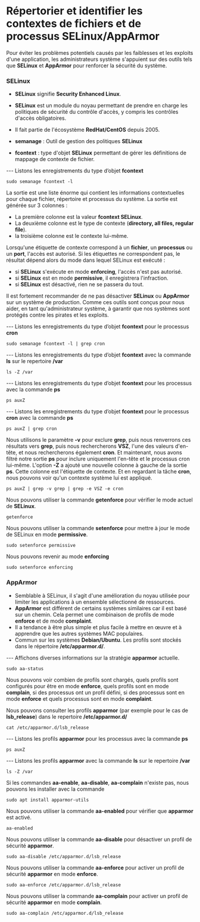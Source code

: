 # Répertorier et identifier les contextes de fichiers et de processus SELinux/AppArmor

Pour éviter les problèmes potentiels causés par les faiblesses et les exploits d'une application, les administrateurs système s'appuient sur des outils tels que **SELinux** et **AppArmor** pour renforcer la sécurité du système.

### SELinux

- **SELinux** signifie **Security Enhanced Linux**.
- **SELinux** est un module du noyau permettant de prendre en charge les politiques de sécurité du contrôle d'accès, y compris les contrôles d'accès obligatoires.
- Il fait partie de l'écosystème **RedHat/CentOS** depuis 2005.
- **semanage** : Outil de gestion des politiques **SELinux**

- **fcontext** : type d'objet **SELinux** permettant de gérer les définitions de mappage de contexte de fichier.

--- Listons les enregistrements du type d’objet **fcontext**

```
sudo semanage fcontext -l
```

La sortie est une liste énorme qui contient les informations contextuelles pour chaque fichier, répertoire et processus du système. La sortie est générée sur 3 colonnes : 
- La première colonne est la valeur **fcontext SELinux**. 
- La deuxième colonne est le type de contexte (**directory, all files, regular file**).
- la troisième colonne est le contexte lui-même. 

Lorsqu'une étiquette de contexte correspond à un **fichier**, un **processus** ou un **port**, l'accès est autorisé. Si les étiquettes ne correspondent pas, le résultat dépend alors du mode dans lequel SELinux est exécuté : 
- si **SELinux** s'exécute en mode **enforcing**, l'accès n'est pas autorisé. 
- si **SELinux** est en mode **permissive**, il enregistrera l'infraction.
- si **SELinux** est désactivé, rien ne se passera du tout.

Il est fortement recommander de ne pas désactiver **SELinux** ou **AppArmor** sur un système de production. Comme ces outils sont conçus pour nous aider, en tant qu'administrateur système, à garantir que nos systèmes sont protégés contre les pirates et les exploits.

--- Listons les enregistrements du type d’objet **fcontext** pour le processus **cron**

```
sudo semanage fcontext -l | grep cron
```

--- Listons les enregistrements du type d’objet **fcontext** avec la commande **ls** sur le repertoire **/var**

```
ls -Z /var
```

--- Listons les enregistrements du type d’objet **fcontext** pour les processus avec la commande **ps**

```
ps auxZ
```

--- Listons les enregistrements du type d’objet **fcontext** pour le processus **cron** avec la commande **ps**

```
ps auxZ | grep cron
```

Nous utilisons le paramètre **-v** pour exclure **grep**, puis nous renverrons ces résultats vers **grep**, puis nous rechercherons **VSZ**, l'une des valeurs d'en-tête, et nous rechercherons également **cron**. Et maintenant, nous avons filtré notre sortie **ps** pour inclure uniquement l'en-tête et le processus cron lui-même. L'option **-Z** a ajouté une nouvelle colonne à gauche de la sortie **ps**. Cette colonne est l'étiquette de contexte. Et en regardant la tâche **cron**, nous pouvons voir qu'un contexte système lui est appliqué.

```
ps auxZ | grep -v grep | grep -e VSZ -e cron
```

Nous pouvons utiliser la commande **getenforce** pour vérifier le mode actuel de **SELinux**.

```
getenforce
```

Nous pouvons utiliser la commande **setenforce** pour mettre à jour le mode de SELinux en mode **permissive**.

```
sudo setenforce permissive
```

Nous pouvons revenir au mode **enforcing**

```
sudo setenforce enforcing
```

### AppArmor

- Semblable à SELinux, il s'agit d'une amélioration du noyau utilisée pour limiter les applications à un ensemble sélectionné de ressources.
- **AppArmor** est différent de certains systèmes similaires car il est basé sur un chemin. Cela permet une combinaison de profils de mode **enforce** et de mode **complaint**.
- Il a tendance à être plus simple et plus facile à mettre en œuvre et à apprendre que les autres systèmes MAC populaires.
- Commun sur les systèmes **Debian/Ubuntu**. Les profils sont stockés dans le répertoire **/etc/apparmor.d/**.

--- Affichons diverses informations sur la stratégie **apparmor** actuelle.

```
sudo aa-status
```

Nous pouvons voir combien de profils sont chargés, quels profils sont configurés pour être en mode **enforce**, quels profils sont en mode **complain**, si des processus ont un profil défini, si des processus sont en mode **enforce** et quels processus sont en mode **complaint**.

Nous pouvons consulter les profils **apparmor** (par exemple pour le cas de **lsb_release**) dans le repertoire **/etc/apparmor.d/**

```
cat /etc/apparmor.d/lsb_release
```

--- Listons les profils **apparmor** pour les processus avec la commande **ps**

```
ps auxZ
```

--- Listons les profils **apparmor** avec la commande **ls** sur le repertoire **/var**

```
ls -Z /var
```

Si les commandes **aa-enable**, **aa-disable**, **aa-complain** n'existe pas, nous pouvons les installer avec la commande 

```
sudo apt install apparmor-utils
```

Nous pouvons utiliser la commande **aa-enabled** pour vérifier que **apparmor** est activé.

```
aa-enabled
```

Nous pouvons utiliser la commande **aa-disable** pour désactiver un profil de sécurité **apparmor**.

```
sudo aa-disable /etc/apparmor.d/lsb_release
```

Nous pouvons utiliser la commande **aa-enforce** pour activer un profil de sécurité **apparmor** en mode **enforce**.

```
sudo aa-enforce /etc/apparmor.d/lsb_release
```

Nous pouvons utiliser la commande **aa-complain** pour activer un profil de sécurité **apparmor** en mode **complain**.

```
sudo aa-complain /etc/apparmor.d/lsb_release
```